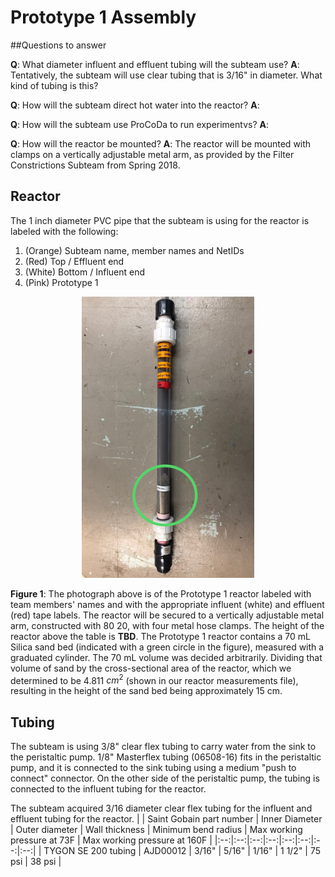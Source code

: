 # Prototype 1 Assembly

##Questions to answer

**Q**: What diameter influent and effluent tubing will the subteam use?
**A**: Tentatively, the subteam will use clear tubing that is 3/16" in diameter. What kind of tubing is this?

**Q**: How will the subteam direct hot water into the reactor?
**A**:

**Q**: How will the subteam use ProCoDa to run experimentvs?
**A**:

**Q**: How will the reactor be mounted?
**A**: The reactor will be mounted with clamps on a vertically adjustable metal arm, as provided by the Filter Constrictions Subteam from Spring 2018.

## Reactor
The 1 inch diameter PVC pipe that the subteam is using for the reactor is labeled with the following:
1. (Orange) Subteam name, member names and NetIDs
2. (Red) Top / Effluent end
3. (White) Bottom / Influent end
4. (Pink) Prototype 1
<p style="text-align: center;">
<img src="https://github.com/AguaClara/Dissolved-Gas/blob/master/Images/Prototype_1/Prototype1_Sand.jpg?raw=true" height=450>

</p>

**Figure 1**: The photograph above is of the Prototype 1 reactor labeled with team members' names and with the appropriate influent (white) and effluent (red) tape labels. The reactor will be secured to a vertically adjustable metal arm, constructed with 80 20, with four metal hose clamps. The height of the reactor above the table is **TBD**.
The Prototype 1 reactor contains a 70 mL Silica sand bed (indicated with a green circle in the figure), measured with a graduated cylinder. The 70 mL volume was decided arbitrarily. Dividing that volume of sand by the cross-sectional area of the reactor, which we determined
to be 4.811 $cm^2$ (shown in our reactor measurements file), resulting in the height of the sand bed being approximately 15 cm.

## Tubing
The subteam is using 3/8" clear flex tubing to carry water from the sink to the peristaltic pump. 1/8" Masterflex tubing (06508-16) fits in the peristaltic pump, and it is connected to the sink tubing using a medium "push to connect" connector. On the other side of the peristaltic pump, the tubing is connected to the influent tubing for the reactor.

The subteam acquired 3/16 diameter clear flex tubing for the influent and effluent tubing for the reactor.
| | Saint Gobain part number | Inner Diameter | Outer diameter | Wall thickness | Minimum bend radius | Max working pressure at 73F | Max working pressure at 160F |
|:--:|:--:|:--:|:--:|:--:|:--:|:--:|:--:|
| TYGON SE 200 tubing | AJD00012 | 3/16" | 5/16" | 1/16" | 1 1/2" | 75 psi | 38 psi |
